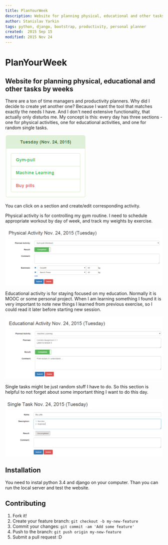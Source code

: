 ```yaml
---
title: PlanYourWeek
description: Website for planning physical, educational and other tasks by weeks.
author: Stanislav Yarkin
tags: python, django, bootstrap, productivity, personal planner
created:  2015 Sep 15
modified: 2015 Nov 24
---
```


PlanYourWeek
============

## Website for planning physical, educational and other tasks by weeks

There are a ton of time managers and productivity planners. Why did I decide to create yet another one?
Because I want the tool that matches exactly the needs I have. And I don't need extensive functionality, 
that actually only disturbs me. My concept is this: every day has three sections - one for physical activities, 
one for educational activities, and one for random single tasks.

![day template](https://github.com/yarkinsv/PYW/blob/master/Screenshots/today_example.png)

You can click on a section and create/edit corresponding activity. 

Physical activity is for controlling my gym routine. I need to schedule appropriate workout by day of week, and track
my weights by exercise.

![physical task](https://github.com/yarkinsv/PYW/blob/master/Screenshots/physical_task_example.png)

Educational activity is for staying focused on my education. Normally it is MOOC or some personal project. 
When I am learning something I found it is very important to note new things I learned from previous exercise,
so I could read it later before starting new session.

![educational task](https://github.com/yarkinsv/PYW/blob/master/Screenshots/educational_task_example.png)

Single tasks might be just random stuff I have to do. So this section is helpful to not forget about some 
important thing I want to do this day.

![single task](https://github.com/yarkinsv/PYW/blob/master/Screenshots/single_task_example.png)

## Installation

You need to instal python 3.4 and django on your computer. Than you can run the local server and test the website.

## Contributing
1. Fork it!
2. Create your feature branch: `git checkout -b my-new-feature`
3. Commit your changes: `git commit -am 'Add some feature'`
4. Push to the branch: `git push origin my-new-feature`
5. Submit a pull request :D
